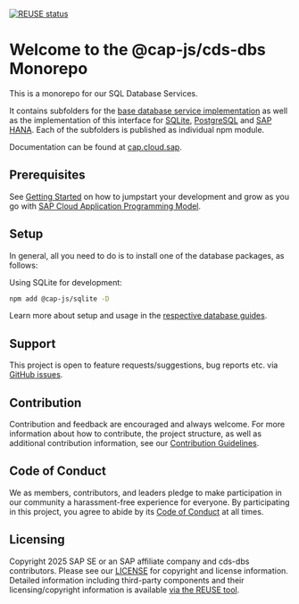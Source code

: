 [![REUSE status](https://api.reuse.software/badge/github.com/cap-js/cds-dbs)](https://api.reuse.software/info/github.com/cap-js/cds-dbs)

# Welcome to the @cap-js/cds-dbs Monorepo

This is a monorepo for our SQL Database Services.

It contains subfolders for the [base database service implementation](./db-service/) as well as the implementation of this interface for [SQLite](./sqlite/), [PostgreSQL](./postgres/) and [SAP HANA](./hana/).
Each of the subfolders is published as individual npm module.

Documentation can be found at [cap.cloud.sap](https://cap.cloud.sap/docs/guides/databases).

## Prerequisites

See [Getting Started](https://cap.cloud.sap/docs/get-started/in-a-nutshell) on how to jumpstart your development and grow as you go with [SAP Cloud Application Programming Model](https://cap.cloud.sap).

## Setup

In general, all you need to do is to install one of the database packages, as follows:

Using SQLite for development:

```sh
npm add @cap-js/sqlite -D
```

Learn more about setup and usage in the [respective database guides](https://cap.cloud.sap/docs/guides/databases).

## Support

This project is open to feature requests/suggestions, bug reports etc. via [GitHub issues](https://github.com/cap-js/cds-dbs/issues).

## Contribution

Contribution and feedback are encouraged and always welcome. For more information about how to contribute, the project structure, as well as additional contribution information, see our [Contribution Guidelines](CONTRIBUTING.md).

## Code of Conduct

We as members, contributors, and leaders pledge to make participation in our community a harassment-free experience for everyone. By participating in this project, you agree to abide by its [Code of Conduct](CODE_OF_CONDUCT.md) at all times.

## Licensing

Copyright 2025 SAP SE or an SAP affiliate company and cds-dbs contributors. Please see our [LICENSE](LICENSE) for copyright and license information. Detailed information including third-party components and their licensing/copyright information is available [via the REUSE tool](https://api.reuse.software/info/github.com/cap-js/cds-dbs).

